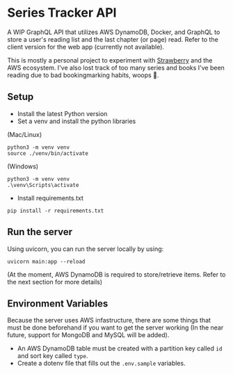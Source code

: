 # Series Tracker API
A WIP GraphQL API that utilizes AWS DynamoDB, Docker, and GraphQL to store a user's reading list and the last chapter (or page) read. Refer to the client version for the web app (currently not available).

This is mostly a personal project to experiment with [Strawberry](https://strawberry.rocks/) and the AWS ecosystem. I've also lost track of too many series and books I've been reading due to bad bookingmarking habits, woops 🤷.

## Setup
- Install the latest Python version
- Set a venv and install the python libraries

(Mac/Linux)
```
python3 -m venv venv
source ./venv/bin/activate 
```
(Windows)
```
python3 -m venv venv
.\venv\Scripts\activate 
```
- Install requirements.txt
```
pip install -r requirements.txt
```

## Run the server
Using uvicorn, you can run the server locally by using:
```
uvicorn main:app --reload
```
(At the moment, AWS DynamoDB is required to store/retrieve items. Refer to the next section for more details)

## Environment Variables
Because the server uses AWS infastructure, there are some things that must be done beforehand if you want to get the server working (In the near future, support for MongoDB and MySQL will be added).

- An AWS DynamoDB table must be created with a partition key called `id` and sort key called `type`. 
- Create a dotenv file that fills out the `.env.sample` variables.